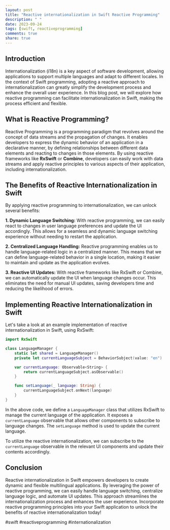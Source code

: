 ```yaml
---
layout: post
title: "Reactive internationalization in Swift Reactive Programming"
description: " "
date: 2023-09-24
tags: [swift, reactiveprogramming]
comments: true
share: true
---
```


## Introduction

Internationalization (i18n) is a key aspect of software development, allowing applications to support multiple languages and adapt to different locales. In the context of Swift programming, adopting a reactive approach to internationalization can greatly simplify the development process and enhance the overall user experience. In this blog post, we will explore how reactive programming can facilitate internationalization in Swift, making the process efficient and flexible.

## What is Reactive Programming?

Reactive Programming is a programming paradigm that revolves around the concept of data streams and the propagation of changes. It enables developers to express the dynamic behavior of an application in a declarative manner, by defining relationships between different data elements and reacting to changes in those elements. By using reactive frameworks like **RxSwift** or **Combine**, developers can easily work with data streams and apply reactive principles to various aspects of their application, including internationalization.

## The Benefits of Reactive Internationalization in Swift

By applying reactive programming to internationalization, we can unlock several benefits:

**1. Dynamic Language Switching:** With reactive programming, we can easily react to changes in user language preferences and update the UI accordingly. This allows for a seamless and dynamic language switching experience without needing to restart the application.

**2. Centralized Language Handling:** Reactive programming enables us to handle language-related logic in a centralized manner. This means that we can define language-related behavior in a single location, making it easier to maintain and update as the application evolves.

**3. Reactive UI Updates:** With reactive frameworks like RxSwift or Combine, we can automatically update the UI when language changes occur. This eliminates the need for manual UI updates, saving developers time and reducing the likelihood of errors.

## Implementing Reactive Internationalization in Swift

Let's take a look at an example implementation of reactive internationalization in Swift, using RxSwift:

```swift
import RxSwift

class LanguageManager {
    static let shared = LanguageManager()
    private let currentLanguageSubject = BehaviorSubject(value: "en")

    var currentLanguage: Observable<String> {
        return currentLanguageSubject.asObservable()
    }

    func setLanguage(_ language: String) {
        currentLanguageSubject.onNext(language)
    }
}
```

In the above code, we define a `LanguageManager` class that utilizes RxSwift to manage the current language of the application. It exposes a `currentLanguage` observable that allows other components to subscribe to language changes. The `setLanguage` method is used to update the current language.

To utilize the reactive internationalization, we can subscribe to the `currentLanguage` observable in the relevant UI components and update their contents accordingly.

## Conclusion

Reactive internationalization in Swift empowers developers to create dynamic and flexible multilingual applications. By leveraging the power of reactive programming, we can easily handle language switching, centralize language logic, and automate UI updates. This approach streamlines the internationalization process and enhances the user experience. Incorporate reactive programming principles into your Swift application to unlock the benefits of reactive internationalization today!

#swift #reactiveprogramming #internationalization
